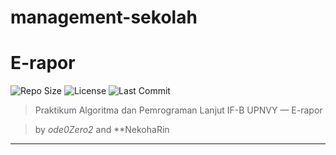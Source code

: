 # management-sekolah
# E-rapor

![Repo Size](https://img.shields.io/github/repo-size/Code0Zero2/management-sekolah?style=flat-square)
![License](https://img.shields.io/github/license/Code0Zero2/management-sekolah?style=flat-square)
![Last Commit](https://img.shields.io/github/last-commit/Code0Zero2/management-sekolah?style=flat-square)

> Praktikum Algoritma dan Pemrograman Lanjut IF-B UPNVY — E-rapor

> by *ode0Zero2* and **NekohaRin  

---
